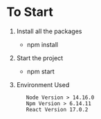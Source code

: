 # To Start

1. Install all the packages
    - npm install 
2. Start the project
    - npm start
3. Environment Used

    ```
       Node Version > 14.16.0
       Npm Version > 6.14.11
       React Version 17.0.2
  
    ```
    
